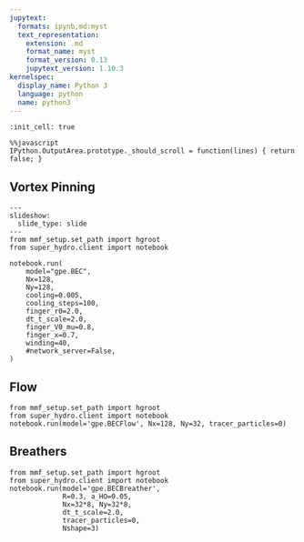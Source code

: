```yaml
---
jupytext:
  formats: ipynb,md:myst
  text_representation:
    extension: .md
    format_name: myst
    format_version: 0.13
    jupytext_version: 1.10.3
kernelspec:
  display_name: Python 3
  language: python
  name: python3
---
```


```{code-cell} ipython3
:init_cell: true

%%javascript
IPython.OutputArea.prototype._should_scroll = function(lines) { return false; }
```

## Vortex Pinning

```{code-cell} ipython3
---
slideshow:
  slide_type: slide
---
from mmf_setup.set_path import hgroot
from super_hydro.client import notebook

notebook.run(
    model="gpe.BEC",
    Nx=128,
    Ny=128,
    cooling=0.005,
    cooling_steps=100,
    finger_r0=2.0,
    dt_t_scale=2.0,
    finger_V0_mu=0.8,
    finger_x=0.7,
    winding=40,
    #network_server=False,
)
```

## Flow

```{code-cell} ipython3
from mmf_setup.set_path import hgroot
from super_hydro.client import notebook
notebook.run(model='gpe.BECFlow', Nx=128, Ny=32, tracer_particles=0)
```

## Breathers

```{code-cell} ipython3
from mmf_setup.set_path import hgroot
from super_hydro.client import notebook
notebook.run(model='gpe.BECBreather',
             R=0.3, a_HO=0.05, 
             Nx=32*8, Ny=32*8,
             dt_t_scale=2.0,
             tracer_particles=0,
             Nshape=3)
```

```{code-cell} ipython3

```
